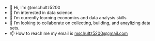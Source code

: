 - 👋 Hi, I’m @mschultz5200
- 👀 I’m interested in data science.
- 🌱 I’m currently learning economics and data analysis skills
- 💞️ I’m looking to collaborate on collecting, building, and anaylizing data sets.
- 📫 How to reach me my email is mschultz5200@gmail.com

<!---
mschultz5200/mschultz5200 is a ✨ special ✨ repository because its `README.md` (this file) appears on your GitHub profile.
You can click the Preview link to take a look at your changes.
--->
